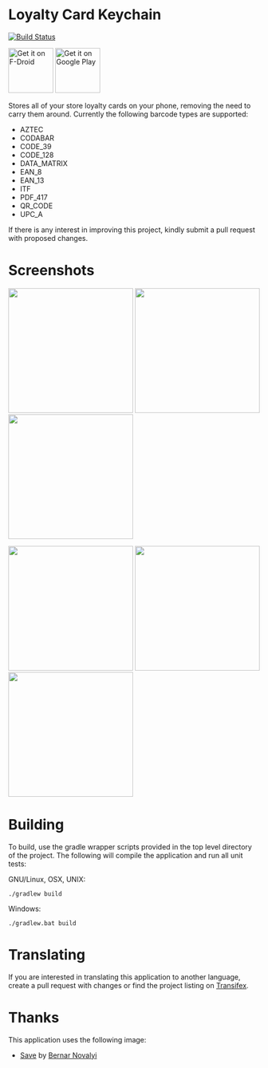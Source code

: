 # Loyalty Card Keychain
[![Build Status](https://travis-ci.org/brarcher/loyalty-card-locker.svg?branch=master)](https://travis-ci.org/brarcher/loyalty-card-locker)

<a href="https://f-droid.org/repository/browse/?fdid=protect.card_locker" target="_blank">
<img src="https://f-droid.org/badge/get-it-on.png" alt="Get it on F-Droid" height="90"/></a>
<a href="https://play.google.com/store/apps/details?id=protect.card_locker" target="_blank">
<img src="https://play.google.com/intl/en_us/badges/images/generic/en-play-badge.png" alt="Get it on Google Play" height="90"/></a>

Stores all of your store loyalty cards on your phone, removing the need to carry them around.  Currently the following barcode types are supported:

- AZTEC
- CODABAR
- CODE_39
- CODE_128
- DATA_MATRIX
- EAN_8
- EAN_13
- ITF
- PDF_417
- QR_CODE
- UPC_A

If there is any interest in improving this project, kindly submit a pull request with
proposed changes.

# Screenshots

[<img src="https://user-images.githubusercontent.com/5264535/27416124-79b09162-56d9-11e7-967b-8923177dc228.png" width=250>](https://user-images.githubusercontent.com/5264535/27416124-79b09162-56d9-11e7-967b-8923177dc228.png)
[<img src="https://user-images.githubusercontent.com/5264535/27416127-7baea332-56d9-11e7-8a10-5be90bb02225.png" width=250>](https://user-images.githubusercontent.com/5264535/27416127-7baea332-56d9-11e7-8a10-5be90bb02225.png)
[<img src="https://user-images.githubusercontent.com/5264535/27416128-7d50f7b2-56d9-11e7-9833-1dd962f9cf66.png" width=250>](https://user-images.githubusercontent.com/5264535/27416128-7d50f7b2-56d9-11e7-9833-1dd962f9cf66.png)

[<img src="https://user-images.githubusercontent.com/5264535/27416132-7ea6272c-56d9-11e7-9a52-d73424bf902c.png" width=250>](https://user-images.githubusercontent.com/5264535/27416132-7ea6272c-56d9-11e7-9a52-d73424bf902c.png)
[<img src="https://user-images.githubusercontent.com/5264535/27416137-800aee90-56d9-11e7-9cc9-2a7dc63bb4fb.png" width=250>](https://user-images.githubusercontent.com/5264535/27416137-800aee90-56d9-11e7-9cc9-2a7dc63bb4fb.png)
[<img src="https://user-images.githubusercontent.com/5264535/27416140-82d8211a-56d9-11e7-8031-c71d3077bdc6.png" width=250>](https://user-images.githubusercontent.com/5264535/27416140-82d8211a-56d9-11e7-8031-c71d3077bdc6.png)

# Building

To build, use the gradle wrapper scripts provided in the top level directory of the project. The following will
compile the application and run all unit tests:

GNU/Linux, OSX, UNIX:
```
./gradlew build
```

Windows:
```
./gradlew.bat build
```

# Translating

If you are interested in translating this application to another language, create a pull request with changes or find the project listing on  [Transifex](https://www.transifex.com/na-243/loyalty-card-locker).

# Thanks

This application uses the following image:
- [Save](https://thenounproject.com/term/save/716011) by [Bernar Novalyi](https://thenounproject.com/bernar.novalyi)
